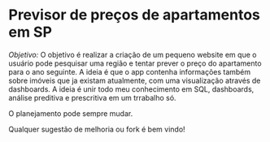 # Previsor de preços de apartamentos em SP

*Objetivo:*
O objetivo é realizar a criação de um pequeno website em que o usuário pode pesquisar uma região e tentar prever o preço do apartamento para o ano seguinte. A ideia é que o app contenha informações também sobre imóveis que ja existam atualmente, com uma visualização através de dashboards. A ideia é unir todo meu conhecimento em SQL, dashboards, análise preditiva e prescritiva em um trrabalho só.  

O planejamento pode sempre mudar. 

Qualquer sugestão de melhoria ou fork é bem vindo! 
